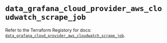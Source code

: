 # `data_grafana_cloud_provider_aws_cloudwatch_scrape_job`

Refer to the Terraform Registory for docs: [`data_grafana_cloud_provider_aws_cloudwatch_scrape_job`](https://registry.terraform.io/providers/grafana/grafana/3.16.0/docs/data-sources/cloud_provider_aws_cloudwatch_scrape_job).
